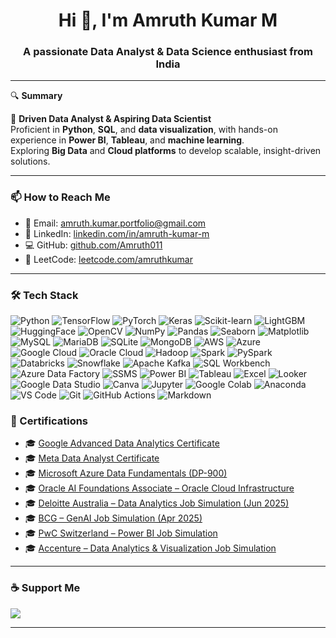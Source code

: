 <h1 align="center">Hi 👋, I'm Amruth Kumar M</h1>
<h3 align="center">A passionate Data Analyst & Data Science enthusiast from India</h3>

---

🔍 **Summary**

💼 **Driven Data Analyst & Aspiring Data Scientist**  
Proficient in **Python**, **SQL**, and **data visualization**, with hands-on experience in **Power BI**, **Tableau**, and **machine learning**.  
Exploring **Big Data** and **Cloud platforms** to develop scalable, insight-driven solutions.

---

### 📫 How to Reach Me
- 📧 Email: [amruth.kumar.portfolio@gmail.com](mailto:amruth.kumar.portfolio@gmail.com)
- 💼 LinkedIn: [linkedin.com/in/amruth-kumar-m](https://linkedin.com/in/amruth-kumar-m)
- 💻 GitHub: [github.com/Amruth011](https://github.com/Amruth011)
- 🧠 LeetCode: [leetcode.com/amruthkumar](https://leetcode.com/amruthkumar)

---

### 🛠️ Tech Stack

<!-- 🧠 Data Science & Machine Learning -->
![Python](https://img.shields.io/badge/-Python-3776AB?style=flat&logo=python)
![TensorFlow](https://img.shields.io/badge/-TensorFlow-FF6F00?style=flat&logo=tensorflow)
![PyTorch](https://img.shields.io/badge/-PyTorch-EE4C2C?style=flat&logo=pytorch)
![Keras](https://img.shields.io/badge/-Keras-D00000?style=flat&logo=keras)
![Scikit-learn](https://img.shields.io/badge/-Scikit--learn-F7931E?style=flat&logo=scikitlearn)
![LightGBM](https://img.shields.io/badge/-LightGBM-0288D1?style=flat&logo=lightgbm)
![HuggingFace](https://img.shields.io/badge/-HuggingFace-FCC624?style=flat&logo=huggingface)
![OpenCV](https://img.shields.io/badge/-OpenCV-5C3EE8?style=flat&logo=opencv)
![NumPy](https://img.shields.io/badge/-NumPy-013243?style=flat&logo=numpy)
![Pandas](https://img.shields.io/badge/-Pandas-150458?style=flat&logo=pandas)
![Seaborn](https://img.shields.io/badge/-Seaborn-3776AB?style=flat&logo=python)
![Matplotlib](https://img.shields.io/badge/-Matplotlib-11557C?style=flat&logo=python)
![MySQL](https://img.shields.io/badge/-MySQL-4479A1?style=flat&logo=mysql)
![MariaDB](https://img.shields.io/badge/-MariaDB-003545?style=flat&logo=mariadb)
![SQLite](https://img.shields.io/badge/-SQLite-003B57?style=flat&logo=sqlite)
![MongoDB](https://img.shields.io/badge/-MongoDB-47A248?style=flat&logo=mongodb)
![AWS](https://img.shields.io/badge/-AWS-232F3E?style=flat&logo=amazon-aws)
![Azure](https://img.shields.io/badge/-Azure-0078D4?style=flat&logo=microsoft-azure)
![Google Cloud](https://img.shields.io/badge/-Google%20Cloud-4285F4?style=flat&logo=google-cloud)
![Oracle Cloud](https://img.shields.io/badge/-Oracle%20Cloud-F80000?style=flat&logo=oracle)
![Hadoop](https://img.shields.io/badge/-Hadoop-66CCFF?style=flat&logo=apachehadoop)
![Spark](https://img.shields.io/badge/-Apache%20Spark-E25A1C?style=flat&logo=apachespark)
![PySpark](https://img.shields.io/badge/-PySpark-222222?style=flat&logo=apachespark&logoColor=orange)
![Databricks](https://img.shields.io/badge/-Databricks-E74C3C?style=flat&logo=databricks)
![Snowflake](https://img.shields.io/badge/-Snowflake-56B9EB?style=flat&logo=snowflake)
![Apache Kafka](https://img.shields.io/badge/-Kafka-231F20?style=flat&logo=apachekafka)
![SQL Workbench](https://img.shields.io/badge/-SQL%20Workbench-CC2927?style=flat&logo=datagrip&logoColor=white)
![Azure Data Factory](https://img.shields.io/badge/-Azure%20Data%20Factory-0078D4?style=flat&logo=microsoft-azure)
![SSMS](https://img.shields.io/badge/-SSMS-0078D7?style=flat&logo=microsoftsqlserver)
![Power BI](https://img.shields.io/badge/-Power%20BI-F2C811?style=flat&logo=powerbi)
![Tableau](https://img.shields.io/badge/-Tableau-E97627?style=flat&logo=tableau)
![Excel](https://img.shields.io/badge/-Excel-217346?style=flat&logo=microsoft-excel)
![Looker](https://img.shields.io/badge/-Looker-4285F4?style=flat&logo=looker)
![Google Data Studio](https://img.shields.io/badge/-Data%20Studio-4285F4?style=flat&logo=googledatastudio)
![Canva](https://img.shields.io/badge/-Canva-00C4CC?style=flat&logo=canva)
![Jupyter](https://img.shields.io/badge/-Jupyter-F37626?style=flat&logo=jupyter)
![Google Colab](https://img.shields.io/badge/-Google%20Colab-F9AB00?style=flat&logo=googlecolab)
![Anaconda](https://img.shields.io/badge/-Anaconda-44A833?style=flat&logo=anaconda)
![VS Code](https://img.shields.io/badge/-VS%20Code-007ACC?style=flat&logo=visual-studio-code)
![Git](https://img.shields.io/badge/-Git-F05032?style=flat&logo=git)
![GitHub Actions](https://img.shields.io/badge/-GitHub%20Actions-2088FF?style=flat&logo=githubactions)
![Markdown](https://img.shields.io/badge/-Markdown-000000?style=flat&logo=markdown)

### 🏅 Certifications

- 🎓 [Google Advanced Data Analytics Certificate](https://coursera.org/verify/professional-cert/IJT3ZVA05V3U)  
- 🎓 [Meta Data Analyst Certificate](https://coursera.org/verify/professional-cert/V0E462ZJQEXW)  
- 🎓 [Microsoft Azure Data Fundamentals (DP-900)](https://coursera.org/verify/specialization/L1100H8KFBKX)  
- 🎓 [Oracle AI Foundations Associate – Oracle Cloud Infrastructure](https://catalog-education.oracle.com/pls/certview/sharebadge?id=673DFD2F83BAF6145821A2075AC2A2357CDDD6BBDD17EC577FB5C01E2A721E85)  
- 🎓 [Deloitte Australia – Data Analytics Job Simulation (Jun 2025)](https://forage-uploads-prod.s3.amazonaws.com/completion-certificates/9PBTqmSxAf6zZTseP/io9DzWKe3PTsiS6GG_9PBTqmSxAf6zZTseP_PTtnnTyQ64nT7Aqbt_1750180455098_completion_certificate.pdf)  
- 🎓 [BCG – GenAI Job Simulation (Apr 2025)](https://forage-uploads-prod.s3.amazonaws.com/completion-certificates/SKZxezskWgmFjRvj9/gabev3vXhuACr48eb_SKZxezskWgmFjRvj9_PTtnnTyQ64nT7Aqbt_1745254200936_completion_certificate.pdf)  
- 🎓 [PwC Switzerland – Power BI Job Simulation](https://forage-uploads-prod.s3.amazonaws.com/completion-certificates/4sLyCPgmsy8DA6Dh3/a87GpgE6tiku7q3gu_4sLyCPgmsy8DA6Dh3_PTtnnTyQ64nT7Aqbt_1741518725526_completion_certificate.pdf)  
- 🎓 [Accenture – Data Analytics & Visualization Job Simulation](https://forage-uploads-prod.s3.amazonaws.com/completion-certificates/T6kdcdKSTfg2aotxT/hzmoNKtzvAzXsEqx8_T6kdcdKSTfg2aotxT_PTtnnTyQ64nT7Aqbt_1741419448261_completion_certificate.pdf)

---
### ☕ Support Me

<a href="https://www.buymeacoffee.com/amruthkumar">
  <img src="https://img.shields.io/badge/-Buy%20Me%20a%20Coffee-FFDD00?style=flat&logo=buy-me-a-coffee&logoColor=black" />
</a>

---
